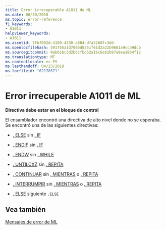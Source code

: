 ```yaml
---
title: Error irrecuperable A1011 de ML
ms.date: 08/30/2018
ms.topic: error-reference
f1_keywords:
- A1011
helpviewer_keywords:
- A1011
ms.assetid: 7fbf092d-4189-4330-a884-dfa2268fc3dd
ms.openlocfilehash: 591755a1d7066d8251f61d2a22b9601a9ccb9dcb
ms.sourcegitcommit: 0ab61bc3d2b6cfbd52a16c6ab2b97a8ea1864f12
ms.translationtype: MT
ms.contentlocale: es-ES
ms.lasthandoff: 04/23/2019
ms.locfileid: "62178571"
---
```

# <a name="ml-fatal-error-a1011"></a>Error irrecuperable A1011 de ML

**Directiva debe estar en el bloque de control**

El ensamblador encontró una directiva de alto nivel donde no se esperaba. Se encontró una de las siguientes directivas:

- [. ELSE](../../assembler/masm/dot-else.md) sin [. IF](../../assembler/masm/dot-if.md)

- [. ENDIF](../../assembler/masm/dot-endif.md) sin [. IF](../../assembler/masm/dot-if.md)

- [. ENDW](../../assembler/masm/dot-endw.md) sin [. WHILE](../../assembler/masm/dot-while.md)

- [. UNTILCXZ](../../assembler/masm/dot-untilcxz.md) sin [. REPITA](../../assembler/masm/dot-repeat.md)

- [. CONTINUAR](../../assembler/masm/dot-continue.md) sin [. MIENTRAS](../../assembler/masm/dot-while.md) o [. REPITA](../../assembler/masm/dot-repeat.md)

- [. INTERRUMPIR](../../assembler/masm/dot-break.md) sin [. MIENTRAS](../../assembler/masm/dot-while.md) o [. REPITA](../../assembler/masm/dot-repeat.md)

- [. ELSE](../../assembler/masm/dot-else.md) siguiente `.ELSE`

## <a name="see-also"></a>Vea también

[Mensajes de error de ML](../../assembler/masm/ml-error-messages.md)<br/>